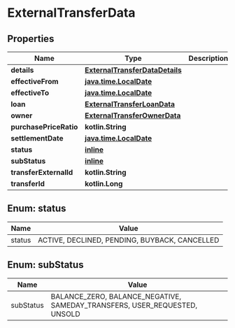 
# ExternalTransferData

## Properties
| Name | Type | Description | Notes |
| ------------ | ------------- | ------------- | ------------- |
| **details** | [**ExternalTransferDataDetails**](ExternalTransferDataDetails.md) |  |  [optional] |
| **effectiveFrom** | [**java.time.LocalDate**](java.time.LocalDate.md) |  |  [optional] |
| **effectiveTo** | [**java.time.LocalDate**](java.time.LocalDate.md) |  |  [optional] |
| **loan** | [**ExternalTransferLoanData**](ExternalTransferLoanData.md) |  |  [optional] |
| **owner** | [**ExternalTransferOwnerData**](ExternalTransferOwnerData.md) |  |  [optional] |
| **purchasePriceRatio** | **kotlin.String** |  |  [optional] |
| **settlementDate** | [**java.time.LocalDate**](java.time.LocalDate.md) |  |  [optional] |
| **status** | [**inline**](#Status) |  |  [optional] |
| **subStatus** | [**inline**](#SubStatus) |  |  [optional] |
| **transferExternalId** | **kotlin.String** |  |  [optional] |
| **transferId** | **kotlin.Long** |  |  [optional] |


<a id="Status"></a>
## Enum: status
| Name | Value |
| ---- | ----- |
| status | ACTIVE, DECLINED, PENDING, BUYBACK, CANCELLED |


<a id="SubStatus"></a>
## Enum: subStatus
| Name | Value |
| ---- | ----- |
| subStatus | BALANCE_ZERO, BALANCE_NEGATIVE, SAMEDAY_TRANSFERS, USER_REQUESTED, UNSOLD |



